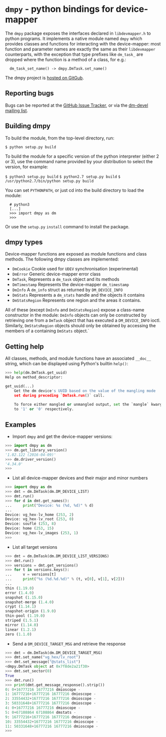# `dmpy` - python bindings for device-mapper

The `dmpy` package exposes the interfaces declared in `libdevmapper.h`
to python programs. It implements a native module named `dmpy` which
provides classes and functions for interacting with the device-mapper:
most function and parameter names are exactly the same as their
`libdevmapper` counterparts, with the exception that type prefixes like
`dm_task_` are dropped where the function is a method of a class, for
e.g.:

```
  dm_task_set_name() -> dmpy.DmTask.set_name()
```

The dmpy project is [hosted on GitGub][0].

## Reporting bugs
Bugs can be reported at the [GitHub Issue Tracker][1], or via the
[dm-devel mailing list][2].

## Building dmpy
To build the module, from the top-level directory, run:

```
$ python setup.py build
```

To build the module for a specific version of the python interpreter
(either 2 or 3), use the command name provided by your distribution
to select the version, for example:

  `$ python3 setup.py build`
  `$ python2.7 setup.py build`
  `$ /usr/python2.7/bin/python setup.py build`

You can set `PYTHONPATH`, or just cd into the build directory to load
the module:

```
  # python3
  [...]
  >>> import dmpy as dm
  >>>
```

Or use the `setup.py` `install` command to install the package.

## dmpy types
Device-mapper functions are exposed as module functions and class
methods. The following dmpy classes are implemented:

  * `DmCookie` Cookie used for `UDEV` synchronisation (experimental)
  * `DmError`  Generic device-mapper error class
  * `DmTask`,  Represents a `dm_task` object and its methods
  * `DmTimestamp` Represents the device-mapper `dm_timestamp`
  * `DmInfo`   A `dm_info` struct as returned by `DM_DEVICE_INFO`
  * `DmStats`  Represents a `dm_stats` handle and the objects it contains
  * `DmStatsRegion`  Represents one region and the areas it contains.

All of these (except `DmInfo` and `DmStatsRegion`) expose a class-name
constructor in the module: `DmInfo` objects can only be constructed by
retrieving one from a `DmTask` object that has executed a
`DM_DEVICE_INFO` ioctl. Similarly, `DmStatsRegion` objects should only
be obtained by accessing the members of a containing `DmStats` object.`

## Getting help
All classes, methods, and module functions have an associated `__doc__`
string, which can be displayed using Python's builtin `help()`:

```python
>>> help(dm.DmTask.get_uuid)
Help on method_descriptor:

get_uuid(...)
    Get the dm device's UUID based on the value of the mangling mode
    set during preceding `DmTask.run()` call.
    
    To force either mangled or unmangled output, set the `mangle` kwarg
    to '1' or '0' respectively.
```

## Examples

* Import `dmpy` and get the device-mapper versions:

```python
>>> import dmpy as dm
>>> dm.get_library_version()
'1.02.122 (2016-04-09)'
>>> dm.driver_version()
'4.34.0'
>>>
```

* List all device-mapper devices and their major and minor numbers
```python
>>> import dmpy as dm
>>> dmt = dm.DmTask(dm.DM_DEVICE_LIST)
>>> dmt.run()
>>> for d in dmt.get_names():
...     print("Device: %s (%d, %d)" % d)
...
Device: vg_hex-lv_home (253, 2)
Device: vg_hex-lv_root (253, 0)
Device: souflé (253, 8)
Device: home (253, 15)
Device: vg_hex-lv_images (253, 1)
>>>
```

* List all target versions

```python
>>> dmt = dm.DmTask(dm.DM_DEVICE_LIST_VERSIONS)
>>> dmt.run()
>>> versions = dmt.get_versions()
>>> for t in versions.keys():
...     v = versions[t]
...     print("%s (%d.%d.%d)" % (t, v[0], v[1], v[2]))
...
thin (1.19.0)
error (1.4.0)
snapshot (1.15.0)
snapshot-merge (1.4.0)
crypt (1.14.1)
snapshot-origin (1.9.0)
thin-pool (1.19.0)
striped (1.5.1)
mirror (1.14.0)
linear (1.2.1)
zero (1.1.0)

```

* Send a `DM_DEVICE_TARGET_MSG` and retrieve the response

```python
>>> dmt = dm.DmTask(dm.DM_DEVICE_TARGET_MSG)
>>> dmt.set_name("vg_hex/lv_root")
>>> dmt.set_message("@stats_list")
<dmpy.DmTask object at 0x7f8de2a21f30>
>>> dmt.set_sector(0)
True
>>> dmt.run()
>>> print(dmt.get_message_response().strip())
0: 0+16777216 16777216 dmioscope -
1: 16777216+16777216 16777216 dmioscope -
2: 33554432+16777216 16777216 dmioscope -
3: 50331648+16777216 16777216 dmioscope -
4: 0+16777216 16777216 dmioscope -
5: 0+67108864 67108864 dmstats -
9: 16777216+16777216 16777216 dmioscope -
10: 33554432+16777216 16777216 dmioscope -
11: 50331648+16777216 16777216 dmioscope -
>>>
```

 [0]: https://github.com/bmr-cymru/dmpy
 [1]: https://github.com/bmr-cymru/dmpy/issues
 [2]: https://www.redhat.com/mailman/listinfo/dm-devel
